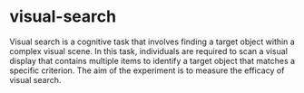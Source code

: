 # visual-search
Visual search is a cognitive task that involves finding a target object within a complex visual scene. In this task, individuals are required to scan a visual display that contains multiple items to identify a target object that matches a specific criterion. The aim of the experiment is to measure the efficacy of visual search.
